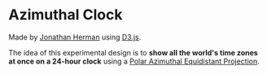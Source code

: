 # Azimuthal Clock

Made by [Jonathan Herman](https://lasercar.github.io) using [D3.js](https://d3js.org).

The idea of this experimental design is to **show all the world's time zones at once on a 24-hour clock** using a [Polar Azimuthal Equidistant Projection](https://en.wikipedia.org/wiki/Azimuthal_equidistant_projection).
